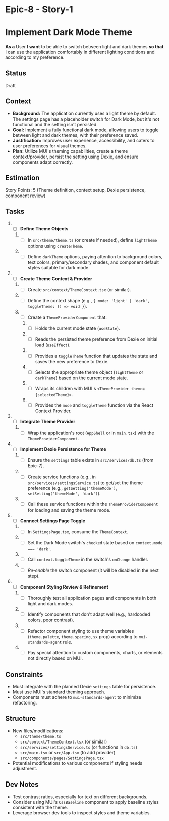 # Epic-8 - Story-1

# Implement Dark Mode Theme

**As a** User
**I want** to be able to switch between light and dark themes
**so that** I can use the application comfortably in different lighting conditions and according to my preference.

## Status

Draft

## Context

- **Background:** The application currently uses a light theme by default. The settings page has a placeholder switch for Dark Mode, but it's not functional and the setting isn't persisted.
- **Goal:** Implement a fully functional dark mode, allowing users to toggle between light and dark themes, with their preference saved.
- **Justification:** Improves user experience, accessibility, and caters to user preferences for visual themes.
- **Plan:** Utilize MUI's theming capabilities, create a theme context/provider, persist the setting using Dexie, and ensure components adapt correctly.

## Estimation

Story Points: 5 (Theme definition, context setup, Dexie persistence, component review)

## Tasks

1.  - [ ] **Define Theme Objects**
    1.  - [ ] In `src/theme/theme.ts` (or create if needed), define `lightTheme` options using `createTheme`.
    2.  - [ ] Define `darkTheme` options, paying attention to background colors, text colors, primary/secondary shades, and component default styles suitable for dark mode.
2.  - [ ] **Create Theme Context & Provider**
    1.  - [ ] Create `src/context/ThemeContext.tsx` (or similar).
    2.  - [ ] Define the context shape (e.g., `{ mode: 'light' | 'dark', toggleTheme: () => void }`).
    3.  - [ ] Create a `ThemeProviderComponent` that:
        1.  - [ ] Holds the current mode state (`useState`).
        2.  - [ ] Reads the persisted theme preference from Dexie on initial load (`useEffect`).
        3.  - [ ] Provides a `toggleTheme` function that updates the state and saves the new preference to Dexie.
        4.  - [ ] Selects the appropriate theme object (`lightTheme` or `darkTheme`) based on the current mode state.
        5.  - [ ] Wraps its children with MUI's `<ThemeProvider theme={selectedTheme}>`.
        6.  - [ ] Provides the `mode` and `toggleTheme` function via the React Context Provider.
3.  - [ ] **Integrate Theme Provider**
    1.  - [ ] Wrap the application's root (`AppShell` or in `main.tsx`) with the `ThemeProviderComponent`.
4.  - [ ] **Implement Dexie Persistence for Theme**
    1.  - [ ] Ensure the `settings` table exists in `src/services/db.ts` (from Epic-7).
    2.  - [ ] Create service functions (e.g., in `src/services/settingsService.ts`) to get/set the theme preference (e.g., `getSetting('themeMode')`, `setSetting('themeMode', 'dark')`).
    3.  - [ ] Call these service functions within the `ThemeProviderComponent` for loading and saving the theme mode.
5.  - [ ] **Connect Settings Page Toggle**
    1.  - [ ] In `SettingsPage.tsx`, consume the `ThemeContext`.
    2.  - [ ] Set the Dark Mode switch's `checked` state based on `context.mode === 'dark'`.
    3.  - [ ] Call `context.toggleTheme` in the switch's `onChange` handler.
    4.  - [ ] *Re-enable* the switch component (it will be disabled in the next step).
6.  - [ ] **Component Styling Review & Refinement**
    1.  - [ ] Thoroughly test all application pages and components in both light and dark modes.
    2.  - [ ] Identify components that don't adapt well (e.g., hardcoded colors, poor contrast).
    3.  - [ ] Refactor component styling to use theme variables (`theme.palette`, `theme.spacing`, `sx` prop) according to `mui-standards-agent` rule.
    4.  - [ ] Pay special attention to custom components, charts, or elements not directly based on MUI.

## Constraints

- Must integrate with the planned Dexie `settings` table for persistence.
- Must use MUI's standard theming approach.
- Components must adhere to `mui-standards-agent` to minimize refactoring.

## Structure

- New files/modifications:
  - `src/theme/theme.ts`
  - `src/context/ThemeContext.tsx` (or similar)
  - `src/services/settingsService.ts` (or functions in `db.ts`)
  - `src/main.tsx` or `src/App.tsx` (to add provider)
  - `src/components/pages/SettingsPage.tsx`
- Potential modifications to various components if styling needs adjustment.

## Dev Notes

- Test contrast ratios, especially for text on different backgrounds.
- Consider using MUI's `CssBaseline` component to apply baseline styles consistent with the theme.
- Leverage browser dev tools to inspect styles and theme variables. 